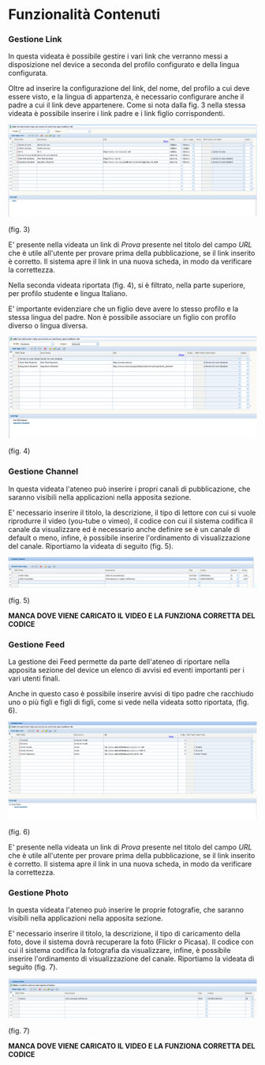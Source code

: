 # Funzionalità Contenuti


### Gestione Link

In questa videata è possibile gestire i vari link che verranno messi a disposizione nel device a seconda del profilo configurato e della lingua configurata.

Oltre ad inserire la configurazione del link, del nome, del profilo a cui deve essere visto, e la lingua di appartenza, è necessario configurare anche il padre a cui il link deve appartenere. Come si nota dalla fig. 3 nella stessa videata è possibile inserire i link padre e i link figlio corrispondenti.

![fig. 3](link.PNG)

(fig. 3)

E' presente nella videata un link di *Prova* presente nel titolo del campo *URL* che è utile all'utente per provare prima della pubblicazione, se il link inserito è corretto. Il sistema apre il link in una nuova scheda, in modo da verificare la correttezza.

Nella seconda videata riportata (fig. 4), si è filtrato, nella parte superiore, per profilo studente e lingua Italiano.

E' importante evidenziare che un figlio deve avere lo stesso profilo e la stessa lingua del padre. Non è possibile associare un figlio con profilo diverso o lingua diversa.

![fig. 4](link_utente.PNG)

(fig. 4)



### Gestione Channel

In questa videata l'ateneo può inserire i propri canali di pubblicazione, che saranno visibili nella applicazioni nella apposita sezione.

E' necessario inserire il titolo, la descrizione, il tipo di lettore con cui si vuole riprodurre il video (you-tube o vimeo), il codice con cui il sistema codifica il canale da visualizzare ed è necessario anche definire se è un canale di default o meno, infine, è possibile inserire l'ordinamento di visualizzazione del canale. Riportiamo la videata di seguito (fig. 5).

![fig. 5](channel.PNG)

(fig. 5)

**MANCA DOVE VIENE CARICATO IL VIDEO E LA FUNZIONA CORRETTA DEL CODICE**




### Gestione Feed

La gestione dei Feed permette da parte dell'ateneo di riportare nella apposita sezione del device un elenco di avvisi ed eventi importanti per i vari utenti finali.

Anche in questo caso è possibile inserire avvisi di tipo padre che racchiudo uno o più figli e figli di figli, come si vede nella videata sotto riportata, (fig. 6).

![fig. 6](Feed.PNG)

(fig. 6)

E' presente nella videata un link di *Prova* presente nel titolo del campo *URL* che è utile all'utente per provare prima della pubblicazione, se il link inserito è corretto. Il sistema apre il link in una nuova scheda, in modo da verificare la correttezza.

### Gestione Photo

In questa videata l'ateneo può inserire le proprie fotografie, che saranno visibili nella applicazioni nella apposita sezione.

E' necessario inserire il titolo, la descrizione, il tipo di caricamento della foto, dove il sistema dovrà recuperare la foto (Flickr o Picasa). Il codice con cui il sistema codifica la fotografia da visualizzare, infine, è possibile inserire l'ordinamento di visualizzazione del canale. Riportiamo la videata di seguito (fig. 7).

![fig. 7](photo.PNG)

(fig. 7)


**MANCA DOVE VIENE CARICATO IL VIDEO E LA FUNZIONA CORRETTA DEL CODICE**


